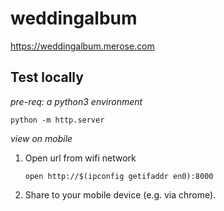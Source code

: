# weddingalbum
https://weddingalbum.merose.com

## Test locally

_pre-req: a python3 environment_
```
python -m http.server
```

_view on mobile_
1. Open url from wifi network
   ```
   open http://$(ipconfig getifaddr en0):8000
   ```
2. Share to your mobile device (e.g. via chrome).



